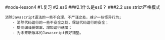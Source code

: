 #node-lesson4
#1.复习
#2.es6
###2.1什么是es6？
###2.2 use strict严格模式
```
消除Javascript语法的一些不合理、不严谨之处，减少一些怪异行为;
　　- 消除代码运行的一些不安全之处，保证代码运行的安全；
　　- 提高编译器效率，增加运行速度；
　　- 为未来新版本的Javascript做好铺垫。
```

